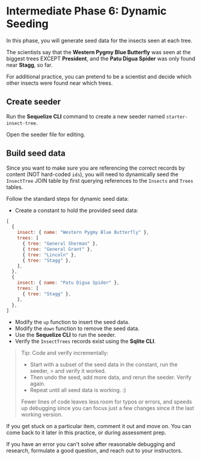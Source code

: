 # Intermediate Phase 6: Dynamic Seeding

In this phase, you will generate seed data for the insects seen at each tree.

The scientists say that the __Western Pygmy Blue Butterfly__ was seen at the 
biggest trees EXCEPT __President__, and the __Patu Digua Spider__ was only found 
near __Stagg__, so far.

For additional practice, you can pretend to be a scientist and decide 
which other insects were found near which trees.

## Create seeder

Run the **Sequelize CLI** command to create a new seeder named
`starter-insect-tree`.

Open the seeder file for editing.

## Build seed data

Since you want to make sure you are referencing the correct records by content
(NOT hard-coded `ids`), you will need to dynamically seed the `InsectTree`
JOIN table by first querying references to the `Insects` and `Trees` tables.

Follow the standard steps for dynamic seed data:

* Create a constant to hold the provided seed data:

```js
[
  {
    insect: { name: "Western Pygmy Blue Butterfly" },
    trees: [
      { tree: "General Sherman" },
      { tree: "General Grant" },
      { tree: "Lincoln" },
      { tree: "Stagg" },
    ],
  },
  {
    insect: { name: "Patu Digua Spider" },
    trees: [
      { tree: "Stagg" },
    ],
  },
]
```

* Modify the `up` function to insert the seed data.
* Modify the `down` function to remove the seed data.
* Use the **Sequelize CLI** to run the seeder.
* Verify the `InsectTrees` records exist using the **Sqlite CLI**.

> Tip: Code and verify incrementally:
> * Start with a subset of the seed data in the constant, run the seeder,
    > and verify it worked.
> * Then undo the seed, add more data, and rerun the seeder. Verify again.
> * Repeat until all seed data is working. :)
>
> Fewer lines of code leaves less room for typos or errors, and speeds up
> debugging since you can focus just a few changes since it the last working
> version.

If you get stuck on a particular item, comment it out and move on. You can come
back to it later in this practice, or during assessment prep.

If you have an error you can't solve after reasonable debugging and research,
formulate a good question, and reach out to your instructors.